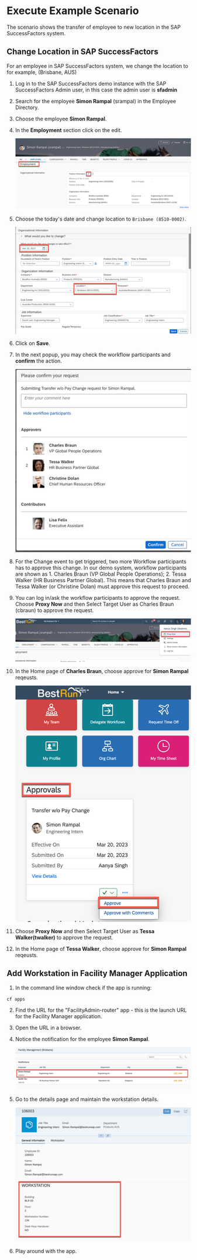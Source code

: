 # Execute Example Scenario

The scenario shows the transfer of employee to new location in the SAP SuccessFactors system.

## Change Location in SAP SuccessFactors

For an employee in SAP SuccessFactors system, we change the location to for example, (Brisbane, AUS)

1. Log in to the SAP SuccessFactors demo instance with the SAP SuccessFactors Admin user, in this case the admin user is **sfadmin**

2. Search for the employee **Simon Rampal** (srampal) in the Employee Directory.

3. Choose the employee **Simon Rampal**.

4. In the **Employment** section click on the edit.

    ![setup1](./images/setup1.png)

5. Choose the today's date and change location to `Brisbane (8510-0002)`.

    ![setup2](./images/setup2.png)

6. Click on **Save**.

7. In the next popup, you may check the workflow participants and **confirm** the action.

    ![setup3](./images/setup3.png)

8. For the Change event to get triggered, two more Workflow participants has to approve this change. In our demo system, workflow participants are shown as 1. Charles Braun (VP Global People Operations); 2. Tessa Walker (HR Business Partner Global). This means that Charles Braun and Tessa Walker (or Christine Dolan) must approve this request to proceed.

9. You can log in/ask the workflow participants to approve the request. Choose **Proxy Now** and then Select Target User as Charles Braun (cbraun) to approve the request.

    ![setup4](./images/setup4.png)

10. In the Home page of **Charles Braun**, choose approve for **Simon Rampal** reqeusts.

    ![setup5](./images/setup5.png)

11. Choose **Proxy Now** and then Select Target User as **Tessa Walker(twalker)** to approve the request.

12. In the Home page of **Tessa Walker**, choose approve for **Simon Rampal** reqeusts.

## Add Workstation in Facility Manager Application

1. In the command line window check if the app is running:

```
cf apps
```

2. Find the URL for the "FacilityAdmin-router" app - this is the launch URL for the Facility Manager application.

3. Open the URL in a browser.

4. Notice the notification for the employee **Simon Rampal**.

    ![setup6](./images/setup6.png)

5. Go to the details page and maintain the workstation details.

    ![setup7](./images/setup7.png)

6. Play around with the app.




